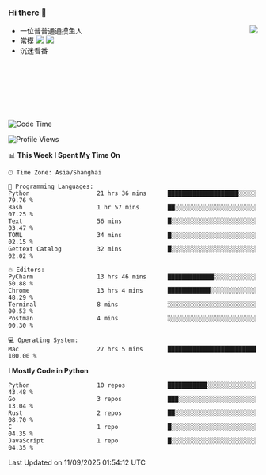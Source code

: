 ### Hi there 👋


<a href="https://github.com/yanlc39">
  <img align="right" src="https://github-readme-stats.vercel.app/api?username=yanlc39&show_icons=true&hide_border=true&icon_color=586069&title_color=a0a9af">
</a>

- 一位普普通通摸鱼人
- 常摸 ![](https://img.shields.io/badge/-Python-3e74a2?style=flat-square&logo=Python&logoColor=fff) ![](https://img.shields.io/badge/-C%2B%2B-brightgreen?style=flat-square)
- 沉迷看番



<br><br><br><br><br><br>


<!--START_SECTION:waka-->
![Code Time](http://img.shields.io/badge/Code%20Time-1%2C687%20hrs%2056%20mins-blue)

![Profile Views](http://img.shields.io/badge/Profile%20Views-0-blue)

📊 **This Week I Spent My Time On** 

```text
🕑︎ Time Zone: Asia/Shanghai

💬 Programming Languages: 
Python                   21 hrs 36 mins      ████████████████████░░░░░   79.76 % 
Bash                     1 hr 57 mins        ██░░░░░░░░░░░░░░░░░░░░░░░   07.25 % 
Text                     56 mins             █░░░░░░░░░░░░░░░░░░░░░░░░   03.47 % 
TOML                     34 mins             █░░░░░░░░░░░░░░░░░░░░░░░░   02.15 % 
Gettext Catalog          32 mins             █░░░░░░░░░░░░░░░░░░░░░░░░   02.02 % 

🔥 Editors: 
PyCharm                  13 hrs 46 mins      █████████████░░░░░░░░░░░░   50.88 % 
Chrome                   13 hrs 4 mins       ████████████░░░░░░░░░░░░░   48.29 % 
Terminal                 8 mins              ░░░░░░░░░░░░░░░░░░░░░░░░░   00.53 % 
Postman                  4 mins              ░░░░░░░░░░░░░░░░░░░░░░░░░   00.30 % 

💻 Operating System: 
Mac                      27 hrs 5 mins       █████████████████████████   100.00 % 
```

**I Mostly Code in Python** 

```text
Python                   10 repos            ███████████░░░░░░░░░░░░░░   43.48 % 
Go                       3 repos             ███░░░░░░░░░░░░░░░░░░░░░░   13.04 % 
Rust                     2 repos             ██░░░░░░░░░░░░░░░░░░░░░░░   08.70 % 
C                        1 repo              █░░░░░░░░░░░░░░░░░░░░░░░░   04.35 % 
JavaScript               1 repo              █░░░░░░░░░░░░░░░░░░░░░░░░   04.35 % 
```




 Last Updated on 11/09/2025 01:54:12 UTC
<!--END_SECTION:waka-->

